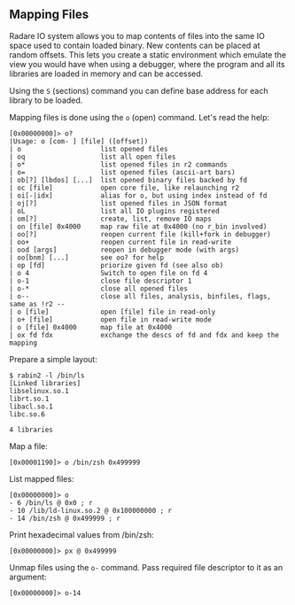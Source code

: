 ## Mapping Files

Radare IO system allows you to map contents of files into the same IO space used to contain loaded binary. New contents can be placed at random offsets. This lets you create a static environment which emulate
the view you would have when using a debugger, where the program and all its libraries are loaded in memory and can be accessed.

Using the `S` (sections) command you can define base address for each library to be loaded.

Mapping files is done using the `o` (open) command. Let's read the help:

    [0x00000000]> o?
    |Usage: o [com- ] [file] ([offset])
    | o                    list opened files
    | oq                   list all open files
    | o*                   list opened files in r2 commands
    | o=                   list opened files (ascii-art bars)
    | ob[?] [lbdos] [...]  list opened binary files backed by fd
    | oc [file]            open core file, like relaunching r2
    | oi[-|idx]            alias for o, but using index instead of fd
    | oj[?]                list opened files in JSON format
    | oL                   list all IO plugins registered
    | om[?]                create, list, remove IO maps
    | on [file] 0x4000     map raw file at 0x4000 (no r_bin involved)
    | oo[?]                reopen current file (kill+fork in debugger)
    | oo+                  reopen current file in read-write
    | ood [args]           reopen in debugger mode (with args)
    | oo[bnm] [...]        see oo? for help
    | op [fd]              priorize given fd (see also ob)
    | o 4                  Switch to open file on fd 4
    | o-1                  close file descriptor 1
    | o-*                  close all opened files
    | o--                  close all files, analysis, binfiles, flags, same as !r2 --
    | o [file]             open [file] file in read-only
    | o+ [file]            open file in read-write mode
    | o [file] 0x4000      map file at 0x4000
    | ox fd fdx            exchange the descs of fd and fdx and keep the mapping

Prepare a simple layout:

    $ rabin2 -l /bin/ls
    [Linked libraries]
    libselinux.so.1
    librt.so.1
    libacl.so.1
    libc.so.6

    4 libraries

Map a file:

    [0x00001190]> o /bin/zsh 0x499999

List mapped files:

    [0x00000000]> o
    - 6 /bin/ls @ 0x0 ; r
    - 10 /lib/ld-linux.so.2 @ 0x100000000 ; r
    - 14 /bin/zsh @ 0x499999 ; r


Print hexadecimal values from /bin/zsh:

    [0x00000000]> px @ 0x499999


Unmap files using the `o-` command. Pass required file descriptor to it as an argument:

    [0x00000000]> o-14
